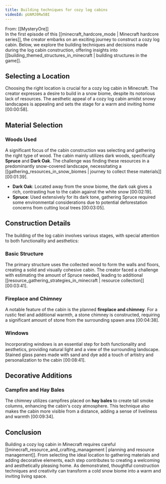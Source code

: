```yaml
---
title: Building techniques for cozy log cabins
videoId: pUAMJ0Rw5BI
---
```


From: [[MysteryOre]] <br/> 
In the first episode of this [[minecraft_hardcore_mode | Minecraft hardcore series]], the creator embarks on an exciting journey to construct a cozy log cabin. Below, we explore the building techniques and decisions made during the log cabin construction, offering insights into [[building_themed_structures_in_minecraft | building structures in the game]].

## Selecting a Location

Choosing the right location is crucial for a cozy log cabin in Minecraft. The creator expresses a desire to build in a snow biome, despite its notorious lack of resources. The aesthetic appeal of a cozy log cabin amidst snowy landscapes is appealing and sets the stage for a warm and inviting home [00:00:58].

## Material Selection

### Woods Used

A significant focus of the cabin construction was selecting and gathering the right type of wood. The cabin mainly utilizes dark woods, specifically **Spruce** and **Dark Oak**. The challenge was finding these resources in a predominantly snow-covered landscape, necessitating a [[gathering_resources_in_snow_biomes | journey to collect these materials]] [00:01:39].

- **Dark Oak**: Located away from the snow biome, the dark oak gives a rich, contrasting hue to the cabin against the white snow [00:02:19].
- **Spruce**: Used extensively for its dark tone, gathering Spruce required some environmental considerations due to potential deforestation concerns from cutting local trees [00:03:05].

## Construction Details

The building of the log cabin involves various stages, with special attention to both functionality and aesthetics:

### Basic Structure

The primary structure uses the collected wood to form the walls and floors, creating a solid and visually cohesive cabin. The creator faced a challenge with estimating the amount of Spruce needed, leading to additional [[resource_gathering_strategies_in_minecraft | resource collection]] [00:03:41].

### Fireplace and Chimney

A notable feature of the cabin is the planned **fireplace and chimney**. For a rustic feel and additional warmth, a stone chimney is constructed, requiring a significant amount of stone from the surrounding spawn area [00:04:38].

### Windows

Incorporating windows is an essential step for both functionality and aesthetics, providing natural light and a view of the surrounding landscape. Stained glass panes made with sand and dye add a touch of artistry and personalization to the cabin [00:08:41].

## Decorative Additions

### Campfire and Hay Bales

The chimney utilizes campfires placed on **hay bales** to create tall smoke columns, enhancing the cabin's cozy atmosphere. This technique also makes the cabin more visible from a distance, adding a sense of liveliness and warmth [00:09:34].

## Conclusion

Building a cozy log cabin in Minecraft requires careful [[minecraft_resource_and_crafting_management | planning and resource management]]. From selecting the ideal location to gathering materials and adding decorative elements, each step contributes to creating a welcoming and aesthetically pleasing home. As demonstrated, thoughtful construction techniques and creativity can transform a cold snow biome into a warm and inviting living space.